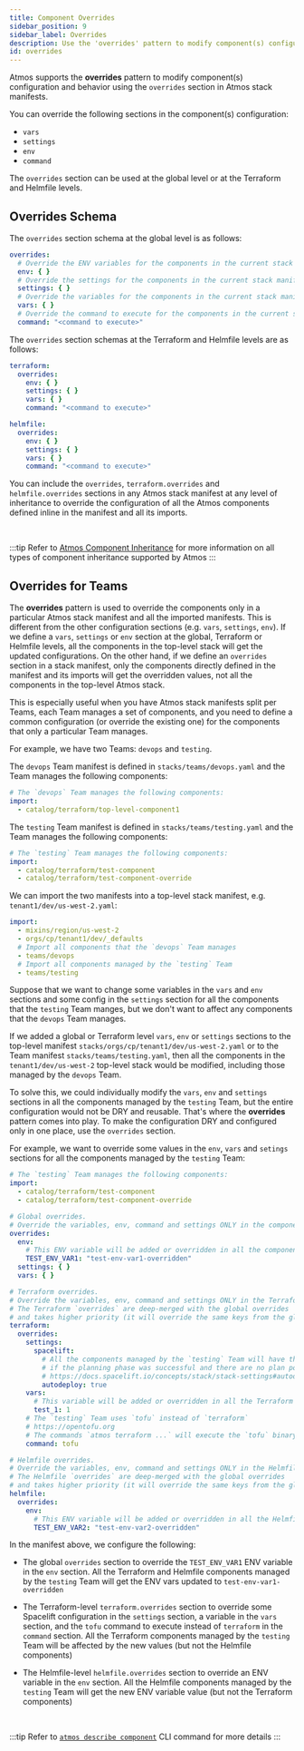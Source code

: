 ```yaml
---
title: Component Overrides
sidebar_position: 9
sidebar_label: Overrides
description: Use the 'overrides' pattern to modify component(s) configuration and behavior.
id: overrides
---
```


Atmos supports the __overrides__ pattern to modify component(s) configuration and behavior using the `overrides` section in Atmos stack manifests.

You can override the following sections in the component(s) configuration:

- `vars`
- `settings`
- `env`
- `command`

The `overrides` section can be used at the global level or at the Terraform and Helmfile levels.

## Overrides Schema

The `overrides` section schema at the global level is as follows:

```yaml
overrides:
  # Override the ENV variables for the components in the current stack manifest and all its imports
  env: { }
  # Override the settings for the components in the current stack manifest and all its imports
  settings: { }
  # Override the variables for the components in the current stack manifest and all its imports
  vars: { }
  # Override the command to execute for the components in the current stack manifest and all its imports
  command: "<command to execute>"
```

The `overrides` section schemas at the Terraform and Helmfile levels are as follows:

```yaml
terraform:
  overrides:
    env: { }
    settings: { }
    vars: { }
    command: "<command to execute>"

helmfile:
  overrides:
    env: { }
    settings: { }
    vars: { }
    command: "<command to execute>"
```

You can include the `overrides`, `terraform.overrides` and `helmfile.overrides` sections in any Atmos stack manifest at any level of inheritance
to override the configuration of all the Atmos components defined inline in the manifest and all its imports.

<br/>

:::tip
Refer to [Atmos Component Inheritance](/core-concepts/components/inheritance) for more information on all types of component inheritance
supported by Atmos
:::

## Overrides for Teams

The __overrides__ pattern is used to override the components only in a particular Atmos stack manifest and all the imported
manifests. This is different from the other configuration sections (e.g. `vars`, `settings`, `env`). If we define a `vars`, `settings` or `env`
section at the global, Terraform or Helmfile levels, all the components in the top-level stack will get the updated configurations. On
the other hand, if we define an `overrides` section in a stack manifest, only the components directly defined in the manifest and its imports will get
the overridden values, not all the components in the top-level Atmos stack.

This is especially useful when you have Atmos stack manifests split per Teams, each Team manages a set of components, and you need to define a common
configuration (or override the existing one) for the components that only a particular Team manages.

For example, we have two Teams: `devops` and `testing`.

The `devops` Team manifest is defined in `stacks/teams/devops.yaml` and the Team manages the following components:

```yaml title="stacks/teams/devops.yaml"
# The `devops` Team manages the following components:
import:
  - catalog/terraform/top-level-component1
```

The `testing` Team manifest is defined in `stacks/teams/testing.yaml` and the Team manages the following components:

```yaml title="stacks/teams/testing.yaml"
# The `testing` Team manages the following components:
import:
  - catalog/terraform/test-component
  - catalog/terraform/test-component-override
```

We can import the two manifests into a top-level stack manifest, e.g. `tenant1/dev/us-west-2.yaml`:

```yaml title="stacks/orgs/cp/tenant1/dev/us-west-2.yaml"
import:
  - mixins/region/us-west-2
  - orgs/cp/tenant1/dev/_defaults
  # Import all components that the `devops` Team manages
  - teams/devops
  # Import all components managed by the `testing` Team
  - teams/testing
```

Suppose that we want to change some variables in the `vars` and `env` sections and some config in the `settings` section for all the components
that the `testing` Team manges, but we don't want to affect any components that the `devops` Team manages.

If we added a global or Terraform level `vars`, `env` or `settings` sections to the top-level manifest `stacks/orgs/cp/tenant1/dev/us-west-2.yaml`
or to the Team manifest `stacks/teams/testing.yaml`, then all the components in the `tenant1/dev/us-west-2` top-level stack would be modified,
including those managed by the `devops` Team.

To solve this, we could individually modify the `vars`, `env` and `settings` sections in all the components managed by the `testing` Team,
but the entire configuration would not be DRY and reusable. That's where the __overrides__ pattern comes into play. To make the configuration DRY and
configured only in one place, use the `overrides` section.

For example, we want to override some values in the `env`, `vars` and `setings` sections for all the components managed by the `testing` Team:

```yaml title="stacks/teams/testing.yaml"
# The `testing` Team manages the following components:
import:
  - catalog/terraform/test-component
  - catalog/terraform/test-component-override

# Global overrides.
# Override the variables, env, command and settings ONLY in the components managed by the `testing` Team.
overrides:
  env:
    # This ENV variable will be added or overridden in all the components managed by the `testing` Team
    TEST_ENV_VAR1: "test-env-var1-overridden"
  settings: { }
  vars: { }

# Terraform overrides.
# Override the variables, env, command and settings ONLY in the Terraform components managed by the `testing` Team.
# The Terraform `overrides` are deep-merged with the global overrides
# and takes higher priority (it will override the same keys from the global `overrides`).
terraform:
  overrides:
    settings:
      spacelift:
        # All the components managed by the `testing` Team will have the Spacelift stacks auto-applied
        # if the planning phase was successful and there are no plan policy warnings
        # https://docs.spacelift.io/concepts/stack/stack-settings#autodeploy
        autodeploy: true
    vars:
      # This variable will be added or overridden in all the Terraform components managed by the `testing` Team
      test_1: 1
    # The `testing` Team uses `tofu` instead of `terraform`
    # https://opentofu.org
    # The commands `atmos terraform ...` will execute the `tofu` binary
    command: tofu

# Helmfile overrides.
# Override the variables, env, command and settings ONLY in the Helmfile components managed by the `testing` Team.
# The Helmfile `overrides` are deep-merged with the global overrides
# and takes higher priority (it will override the same keys from the global `overrides`).
helmfile:
  overrides:
    env:
      # This ENV variable will be added or overridden in all the Helmfile components managed by the `testing` Team
      TEST_ENV_VAR2: "test-env-var2-overridden"
```

In the manifest above, we configure the following:

- The global `overrides` section to override the `TEST_ENV_VAR1` ENV variable in the `env` section. All the Terraform and Helmfile components
  managed by the `testing` Team will get the ENV vars updated to `test-env-var1-overridden`

- The Terraform-level `terraform.overrides` section to override some Spacelift configuration in the `settings` section, a variable in the `vars`
  section, and the `tofu` command to execute instead of `terraform` in the `command` section. All the Terraform components managed by the `testing`
  Team will be affected by the new values (but not the Helmfile components)

- The Helmfile-level `helmfile.overrides` section to override an ENV variable in the `env` section. All the Helmfile components managed by 
  the `testing` Team will get the new ENV variable value (but not the Terraform components)

<br/>

:::tip
Refer to [`atmos describe component`](/cli/commands/describe/component) CLI command for more details
:::
